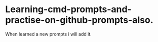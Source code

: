 # Learning-cmd-prompts-and-practise-on-github-prompts-also.
When learned a new prompts i will add it.
